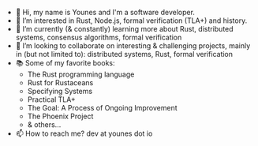 - 👋 Hi, my name is Younes and I'm a software developer.
- 👀 I’m interested in Rust, Node.js, formal verification (TLA+) and history.
- 🌱 I’m currently (& constantly) learning more about Rust, distributed systems, consensus algorithms, formal verification
- 💞️ I’m looking to collaborate on interesting & challenging projects, mainly in (but not limited to): distributed systems, Rust, formal verification
- 📚 Some of my favorite books: 
  * The Rust programming language
  * Rust for Rustaceans
  * Specifying Systems
  * Practical TLA+
  * The Goal: A Process of Ongoing Improvement
  * The Phoenix Project
  * & others...
- 📫 How to reach me? dev at younes dot io

<!---
younes-io/younes-io is a ✨ special ✨ repository because its `README.md` (this file) appears on your GitHub profile.
You can click the Preview link to take a look at your changes.
--->
